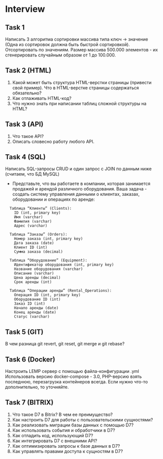 # Interview

## Task 1
  Написать 3 алгоритма сортировки массива типа ключ -> значение (Одна из сортировок должна быть быстрой сортировкой). Отсортировать по значениям. Размер массива 500.000 элементов - их сгенерировать случайным образом от 1 до 100.000. 

## Task 2 (HTML)
  1. Какой может быть структура HTML-верстки страницы (привести свой пример). Что в HTML-верстке страницы содержаться обязательно?
  2. Как отлаживать HTML-код?
  3. Что нужно знать при написании таблиц сложной структуры на HTML?

## Task 3 (API)
  1. Что такое API?
  2. Описать словесно работу любого API.

## Task 4 (SQL)
  Написать SQL-запросы CRUD и один запрос с JOIN по данным ниже (считаем, что БД MySQL)
  - Представьте, что вы работаете в компании, которая занимается продажей и арендой различного оборудования. Ваша задача - создать систему управления данными о клиентах, заказах, оборудовании и операциях по аренде:
  ```
    Таблица “Клиенты” (Clients):
      ID (int, primary key)
      Имя (varchar)
      Фамилия (varchar)
      Адрес (varchar)
  ```
  ```  
    Таблица “Заказы” (Orders):
      Номер заказа (int, primary key)
      Дата заказа (date)
      Клиент ID (int)
      Сумма заказа (decimal)
  ```
  ```
    Таблица “Оборудование” (Equipment):
      Идентификатор оборудования (int, primary key)
      Название оборудования (varchar)
      Описание (varchar)
      Цена аренды (decimal)
      Срок аренды (int)
  ```
  ```
    Таблица “Операции аренды” (Rental_Operations):
      Операция ID (int, primary key)
      Оборудование ID (int)
      Заказ ID (int)
      Начало аренды (date)
      Конец аренды (date)
      Статус (varchar)
  ```

## Task 5 (GIT)
  В чем разница git revert, git reset, git merge и git rebase?

## Task 6 (Docker)
  Настроить LEMP сервер с помощью файла-конфигурации .yml
  Использовать версию docker-compose - 3.0, PHP-версию взять последнюю, перезагрузка контейнеров всегда.
  Если нужно что-то дополнительно, то уточняйте.

## Task 7 (BITRIX)
  1. Что такое D7 в Bitrix? В чем ее преимущество?
  2. Как настроить D7 для работы с пользовательскими сущностями?
  3. Как реализовать миграции базы данных с помощью D7?
  4. Как использовать события и обработчики в D7?
  5. Как отладить код, использующий D7?
  6. Как интегрировать D7 с внешними API?
  7. Как оптимизировать запросы к базе данных в D7?
  8. Как управлять правами доступа к сущностям в D7?
